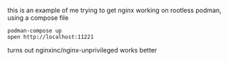 this is an example of me trying to get nginx working on rootless podman, using a compose file

    podman-compose up
    open http://localhost:11221

turns out nginxinc/nginx-unprivileged works better

